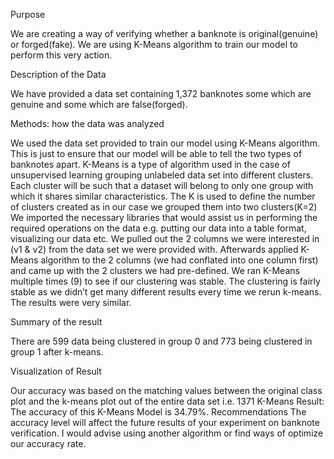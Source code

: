 Purpose

We are creating a way of verifying whether a banknote is original(genuine) or forged(fake). We are using K-Means algorithm to train our model to perform this very action.

Description of the Data

We have provided a data set containing 1,372 banknotes some which are genuine and some which are false(forged). 

Methods: how the data was analyzed

We used the data set provided to train our model using K-Means algorithm. This is just to ensure that our model will be able to tell the two types of banknotes apart.
K-Means is a type of algorithm used in the case of unsupervised learning grouping unlabeled data set into different clusters. Each cluster will be such that a dataset will belong to only one group with which it shares similar characteristics. The K is used to define the number of clusters created as in our case we grouped them into two clusters(K=2)
We imported the necessary libraries that would assist us in performing the required operations on the data e.g. putting our data into a table format, visualizing our data etc.
We pulled out the 2 columns we were interested in (v1 & v2) from the data set we were provided with. Afterwards applied K-Means algorithm to the 2 columns (we had conflated into one column first) and came up with the 2 clusters we had pre-defined.
We ran K-Means multiple times (9) to see if our clustering was stable.
The clustering is fairly stable as we didn’t get many different results every time we rerun k-means. The results were very similar.

Summary of the result

There are 599 data being clustered in group 0 and 773 being clustered in group 1 after k-means.

Visualization of Result

Our accuracy was based on the matching values between the original class plot and the k-means plot out of the entire data set i.e. 1371
K-Means Result: The accuracy of this K-Means Model is 34.79%.
Recommendations
The accuracy level will affect the future results of your experiment on banknote verification. I would advise using another algorithm or find ways of optimize our accuracy rate.



